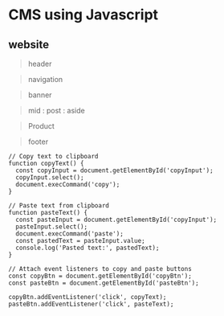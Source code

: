 # CMS using Javascript

## website

> header

> navigation

> banner

> mid : post : aside

> Product

> footer

```
// Copy text to clipboard
function copyText() {
  const copyInput = document.getElementById('copyInput');
  copyInput.select();
  document.execCommand('copy');
}

// Paste text from clipboard
function pasteText() {
  const pasteInput = document.getElementById('copyInput');
  pasteInput.select();
  document.execCommand('paste');
  const pastedText = pasteInput.value;
  console.log('Pasted text:', pastedText);
}

// Attach event listeners to copy and paste buttons
const copyBtn = document.getElementById('copyBtn');
const pasteBtn = document.getElementById('pasteBtn');

copyBtn.addEventListener('click', copyText);
pasteBtn.addEventListener('click', pasteText);

```
